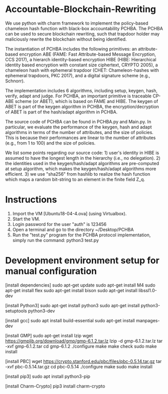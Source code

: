 # Accountable-Blockchain-Rewriting
We use python with charm framework to implement the policy-based chameleon hash function with black-box accountability PCHBA. The PCHBA can be used to secure blockchain rewriting, such that trapdoor holder may maliciously rewrite the blockchain without being identified. 

The instantiation of PCHBA includes the following primitives: an attribute-based encryption ABE (FAME: Fast Attribute-based Message Encryption, CCS 2017), a hierarch identity-based encryption HIBE (HIBE: Hierarchical identity based encryption with constant size ciphertext, CRYPTO 2005), a chameleon hash with ephemeral trapdoor (CHET: Chameleon-hashes with ephemeral trapdoors, PKC 2017), and a digital signature scheme (e.g., Schnorr). 

The implementation includes 6 algorithms, including setup, keygen, hash, verify, adapt and judge. For PCHBA, an important primitive is traceable CP-ABE scheme (or ABET), which is based on FAME and HIBE. The keygen of ABET is part of the keygen algorithm in PCHBA, the encryption/decryption of ABET is part of the hash/adapt algorithm in PCHBA. 

The source code of PCHBA can be found in PCHBA.py and Main.py. In particular, we evaluate the performance of the keygen, hash and adapt algorithms in terms of the number of attributes, and the size of policies. This is because their performances are linear to the number of attributes (e.g., from 1 to 100) and the size of policies. 

We list some points regarding our source code: 1) user's identity in HIBE is assumed to have the longest length in the hierarchy (i.e., no delegation). 2) the identities used in the keygen/hash/adapt algorithms are pre-computed at setup algorithm, which makes the keygen/hash/adapt algorithms more efficient. 3) we use "sha256" from hashlib to realize the hash function which maps a random bit-string to an element in the finite field Z_q. 


# Instructions
1. Import the VM [Ubuntu18-04-4.ova] (using Virtualbox).
2. Start the VM.
3. Login password for the user "auth" is 123456
4. Open a terminal and go to the directory ~/Desktop/PCHBA
5. Run the "test.py" program for the PCHBA protocol implementation, simply run the command: 
	python3 test.py



# Development environment setup for manual configuration
[install dependencies]
sudo apt-get update
sudo apt-get install M4
sudo apt-get install flex
sudo apt-get install bison
sudo apt-get install libssl1.0-dev

[install Python3]
sudo apt-get install python3
sudo apt-get install python3-setuptools python3-dev

[install gcc]
sudo apt install build-essential
sudo apt-get install manpages-dev

[install GMP]
sudo apt-get install lzip
wget https://gmplib.org/download/gmp/gmp-6.1.2.tar.lz
lzip -d gmp-6.1.2.tar.lz
tar -xvf gmp-6.1.2.tar
cd gmp-6.1.2
./configure
make
make check
sudo make install 

[install PBC]
wget https://crypto.stanford.edu/pbc/files/pbc-0.5.14.tar.gz
tar -xvf pbc-0.5.14.tar.gz
cd pbc-0.5.14
./configure
make
sudo make install 

[install pip3]
sudo apt install python3-pip

[install Charm-Crypto]
pip3 install charm-crypto

